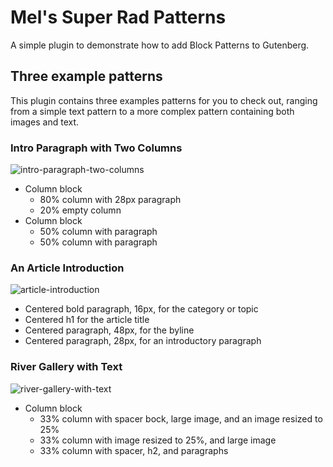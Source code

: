 # Mel's Super Rad Patterns

A simple plugin to demonstrate how to add Block Patterns to Gutenberg.

## Three example patterns

This plugin contains three examples patterns for you to check out, ranging from a simple text pattern to a more complex pattern containing both images and text.

### Intro Paragraph with Two Columns

![intro-paragraph-two-columns](https://user-images.githubusercontent.com/2846578/77936659-38f2b800-7281-11ea-9be8-4e33fe3e1fbd.png)

- Column block
  - 80% column with 28px paragraph
  - 20% empty column
- Column block
  - 50% column with paragraph
  - 50% column with paragraph

### An Article Introduction

![article-introduction](https://user-images.githubusercontent.com/2846578/77936648-34c69a80-7281-11ea-8c17-74063118242c.png)

- Centered bold paragraph, 16px, for the category or topic
- Centered h1 for the article title
- Centered paragraph, 48px, for the byline
- Centered paragraph, 28px, for an introductory paragraph

### River Gallery with Text

![river-gallery-with-text](https://user-images.githubusercontent.com/2846578/77939696-8d983200-7285-11ea-8699-ccffed67241c.png)

- Column block
  - 33% column with spacer bock, large image, and an image resized to 25%
  - 33% column with image resized to 25%, and large image
  - 33% column with spacer, h2, and paragraphs
